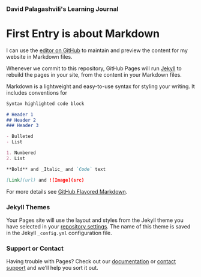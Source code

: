 ### David Palagashvili's Learning Journal

# First Entry is about Markdown

I can use the [editor on GitHub](https://github.com/Davidoffili/-learning-journal-repo/edit/master/README.md) to maintain and preview the content for my website in Markdown files.

Whenever we commit to this repository, GitHub Pages will run [Jekyll](https://jekyllrb.com/) to rebuild the pages in your site, from the content in your Markdown files.
         
Markdown is a lightweight and easy-to-use syntax for styling your writing. It includes conventions for

```markdown
Syntax highlighted code block

# Header 1
## Header 2
### Header 3

- Bulleted
- List

1. Numbered
2. List

**Bold** and _Italic_ and `Code` text

[Link](url) and ![Image](src)
```

For more details see [GitHub Flavored Markdown](https://guides.github.com/features/mastering-markdown/).

### Jekyll Themes

Your Pages site will use the layout and styles from the Jekyll theme you have selected in your [repository settings](https://github.com/Davidoffili/-learning-journal-repo/settings). The name of this theme is saved in the Jekyll `_config.yml` configuration file.

### Support or Contact

Having trouble with Pages? Check out our [documentation](https://help.github.com/categories/github-pages-basics/) or [contact support](https://github.com/contact) and we’ll help you sort it out.
